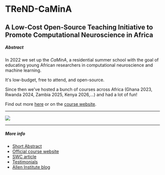 # TReND-CaMinA
## A Low-Cost Open-Source Teaching Initiative to Promote Computational Neuroscience in Africa

##### Abstract

In 2022 we set up the _CaMinA_, a residential summer school with the goal of educating young African researchers in computational neuroscience and machine learning.

It's low-budget, free to attend, and open-source. 

Since then we've hosted a bunch of courses across Africa (Ghana 2023, Rwanda 2024, Zambia 2025, Kenya 2026,...) and had a lot of fun!

Find out more [here](camina_abstract.pdf) or on the [course website](https://trendinafrica.org/trend-camina/).

---

![](camina_visual_abstract.png)

---

##### More info

+ [Short Abstract](camina_abstract.pdf)
+ [Official course website](https://trendinafrica.org/trend-camina/)
+ [SWC article](https://www.sainsburywellcome.org/web/blog/trend-camina-improving-access-computational-neuroscience-and-machine-learning-africa)
+ [Testimonials](https://www.sainsburywellcome.org/web/blog/shaping-futures-neuroscience-case-study-trend-camina) 
+ [Allen Institute blog](https://alleninstitute.org/news/trend-camina-empowering-next-generation-of-scientists-in-africa/)



<!-- ##### Citation -->

<!-- George, Tom M. "Theta sequences as eligibility traces: A biological solution to credit assignment." ICLR Tiny Papers workshop (2023). -->

<!-- ```BibTeX
@misc{
george2023theta,
title={Theta sequences as eligibility traces: A biological solution to credit assignment},
author={Tom George},
year={2023},
journal={ICLR Tiny Papers workshop},
url={https://openreview.net/forum?id=vd16AYbem3Z}
}
``` -->

